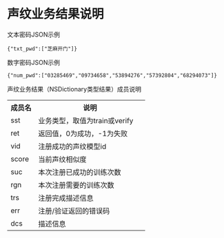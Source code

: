 # 声纹业务结果说明

文本密码JSON示例

    {"txt_pwd":["芝麻开门"]}

数字密码JSON示例

    {"num_pwd":["03285469","09734658","53894276","57392804","68294073"]} 

声纹业务结果（NSDictionary类型结果）成员说明

<table>
<tr><th width="20%">成员名</th><th>说明</th></tr>
<tr><td>sst</td><td>业务类型，取值为train或verify</td></tr>
<tr><td>ret</td><td>返回值，0为成功，-1为失败</td></tr>
<tr><td>vid</td><td>注册成功的声纹模型id</td></tr>
<tr><td>score</td><td>当前声纹相似度</td></tr>
<tr><td>suc</td><td>本次注册已成功的训练次数</td></tr>
<tr><td>rgn</td><td>本次注册需要的训练次数</td></tr>
<tr><td>trs</td><td>注册完成描述信息</td></tr>
<tr><td>err</td><td>注册/验证返回的错误码</td></tr>
<tr><td>dcs</td><td>描述信息</td></tr>
</table>

